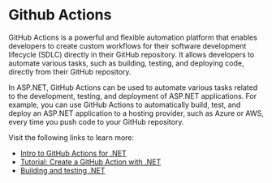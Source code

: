 # Github Actions

GitHub Actions is a powerful and flexible automation platform that enables developers to create custom workflows for their software development lifecycle (SDLC) directly in their GitHub repository. It allows developers to automate various tasks, such as building, testing, and deploying code, directly from their GitHub repository.

In ASP.NET, GitHub Actions can be used to automate various tasks related to the development, testing, and deployment of ASP.NET applications. For example, you can use GitHub Actions to automatically build, test, and deploy an ASP.NET application to a hosting provider, such as Azure or AWS, every time you push code to your GitHub repository.

Visit the following links to learn more:

- [Intro to GitHub Actions for .NET](https://devblogs.microsoft.com/dotnet/dotnet-loves-github-actions/)
- [Tutorial: Create a GitHub Action with .NET](https://learn.microsoft.com/en-us/dotnet/devops/create-dotnet-github-action)
- [Building and testing .NET](https://docs.github.com/en/actions/automating-builds-and-tests/building-and-testing-net)
